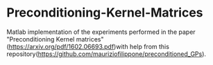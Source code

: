# Preconditioning-Kernel-Matrices
Matlab implementation of the experiments performed in the paper "Preconditioning Kernel matrices"(https://arxiv.org/pdf/1602.06693.pdf)with help from this repository(https://github.com/mauriziofilippone/preconditioned_GPs).
